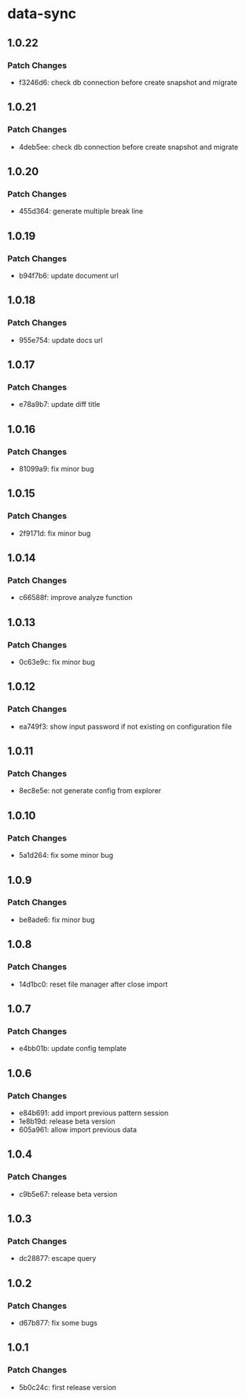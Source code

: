 # data-sync

## 1.0.22

### Patch Changes

- f3246d6: check db connection before create snapshot and migrate

## 1.0.21

### Patch Changes

- 4deb5ee: check db connection before create snapshot and migrate

## 1.0.20

### Patch Changes

- 455d364: generate multiple break line

## 1.0.19

### Patch Changes

- b94f7b6: update document url

## 1.0.18

### Patch Changes

- 955e754: update docs url

## 1.0.17

### Patch Changes

- e78a9b7: update diff title

## 1.0.16

### Patch Changes

- 81099a9: fix minor bug

## 1.0.15

### Patch Changes

- 2f9171d: fix minor bug

## 1.0.14

### Patch Changes

- c66588f: improve analyze function

## 1.0.13

### Patch Changes

- 0c63e9c: fix minor bug

## 1.0.12

### Patch Changes

- ea749f3: show input password if not existing on configuration file

## 1.0.11

### Patch Changes

- 8ec8e5e: not generate config from explorer

## 1.0.10

### Patch Changes

- 5a1d264: fix some minor bug

## 1.0.9

### Patch Changes

- be8ade6: fix minor bug

## 1.0.8

### Patch Changes

- 14d1bc0: reset file manager after close import

## 1.0.7

### Patch Changes

- e4bb01b: update config template

## 1.0.6

### Patch Changes

- e84b691: add import previous pattern session
- 1e8b19d: release beta version
- 605a961: allow import previous data

## 1.0.4

### Patch Changes

- c9b5e67: release beta version

## 1.0.3

### Patch Changes

- dc28877: escape query

## 1.0.2

### Patch Changes

- d67b877: fix some bugs

## 1.0.1

### Patch Changes

- 5b0c24c: first release version

